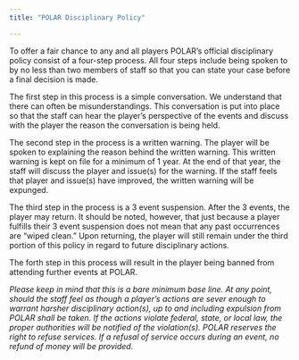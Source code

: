 ```yaml
---
title: "POLAR Disciplinary Policy"

---
```


To offer a fair chance to any and all players POLAR’s official disciplinary policy consist of a four-step process. All four steps  include being spoken to by no less than two members of staff so that you can state your case before a final decision is made.

The first step in this process is a simple conversation. We understand that there can often be misunderstandings. This conversation is put into place so that the staff can hear the player’s perspective of the events and discuss with the player the reason the conversation is being held. 

The second step in the process is a written warning. The player will be spoken to explaining the reason behind the written warning. This written warning  is kept on file for a minimum of 1 year. At the end of that year, the staff will discuss the player and issue(s) for the warning. If the staff feels that player and issue(s) have improved, the written warning will be expunged. 

The third step in the process is a 3 event suspension. After the 3 events, the player may return. It should be noted, however, that just because a player fulfills their 3 event suspension does not mean that any past occurrences are “wiped clean.” Upon returning, the player will still remain under the third portion of this policy in regard to future disciplinary actions. 

The forth step in this process will result in the player being banned from attending further events at POLAR. 

*Please keep in mind that this is a bare minimum base line. At any point, should the staff feel as though a player’s actions are sever enough to warrant harsher disciplinary action(s), up to and including expulsion from POLAR shall be taken. If the actions violate federal, state, or local law, the proper authorities will be notified of the violation(s). POLAR reserves the right to refuse services. If a refusal of service occurs during an event, no refund of money will be provided.*